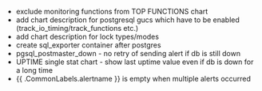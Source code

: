 - exclude monitoring functions from TOP FUNCTIONS chart
- add chart description for postgresql gucs which have to be enabled (track_io_timing/track_functions etc.)
- add chart description for lock types/modes
- create sql_exporter container after postgres
- pgsql_postmaster_down - no retry of sending alert if db is still down
- UPTIME single stat chart - show last uptime value even if db is down for a long time
- {{ .CommonLabels.alertname }} is empty when multiple alerts occurred
